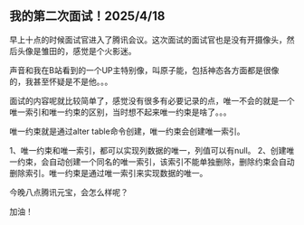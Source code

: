 ## 我的第二次面试！2025/4/18

早上十点的时候面试官进入了腾讯会议。这次面试的面试官也是没有开摄像头，然后头像是雏田的，感觉是个火影迷。

声音和我在B站看到的一个UP主特别像，叫原子能，包括神态各方面都是很像的，我甚至怀疑是不是他。。。

面试的内容呢就比较简单了，感觉没有很多有必要记录的点，唯一不会的就是一个唯一索引和唯一约束的区别，当时想不起来唯一约束是啥了。。。

唯一约束就是通过alter table命令创建，唯一约束会创建唯一索引。

1、唯一约束和唯一索引，都可以实现列数据的唯一，列值可以有null。
2、创建唯一约束，会自动创建一个同名的唯一索引，该索引不能单独删除，删除约束会自动删除索引。唯一约束是通过唯一索引来实现数据的唯一。

今晚八点腾讯元宝，会怎么样呢？

加油！